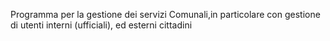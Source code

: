 Programma per la gestione dei servizi Comunali,in particolare con gestione di utenti interni (ufficiali), ed esterni cittadini
